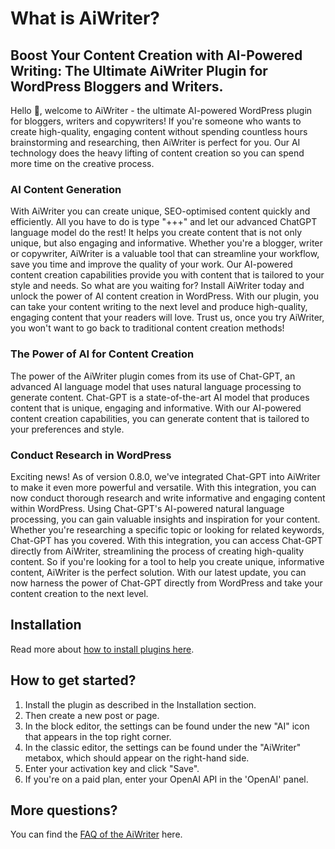 # What is AiWriter?

## Boost Your Content Creation with AI-Powered Writing: The Ultimate AiWriter Plugin for WordPress Bloggers and Writers.

Hello 👋, welcome to AiWriter - the ultimate AI-powered WordPress plugin for bloggers, writers and copywriters! If you're
someone who wants to create high-quality, engaging content without spending countless hours brainstorming and
researching, then AiWriter is perfect for you. Our AI technology does the heavy lifting of content creation so you can
spend more time on the creative process.

### AI Content Generation

With AiWriter you can create unique, SEO-optimised content quickly and efficiently. All you have to do is type "+++" and
let our advanced ChatGPT language model do the rest! It helps you create content that is not only unique, but also
engaging and informative. Whether you're a blogger, writer or copywriter, AiWriter is a valuable tool that can
streamline your workflow, save you time and improve the quality of your work. Our AI-powered content creation
capabilities provide you with content that is tailored to your style and needs. So what are you waiting for? Install
AiWriter today and unlock the power of AI content creation in WordPress. With our plugin, you can take your content
writing to the next level and produce high-quality, engaging content that your readers will love. Trust us, once you try
AiWriter, you won't want to go back to traditional content creation methods!

### The Power of AI for Content Creation

The power of the AiWriter plugin comes from its use of Chat-GPT, an advanced AI language model that uses natural
language processing to generate content. Chat-GPT is a state-of-the-art AI model that produces content that is unique,
engaging and informative. With our AI-powered content creation capabilities, you can generate content that is tailored
to your preferences and style.

### Conduct Research in WordPress

Exciting news! As of version 0.8.0, we've integrated Chat-GPT into AiWriter to make it even more powerful and versatile.
With this integration, you can now conduct thorough research and write informative and engaging content within
WordPress. Using Chat-GPT's AI-powered natural language processing, you can gain valuable insights and inspiration for
your content. Whether you're researching a specific topic or looking for related keywords, Chat-GPT has you covered.
With this integration, you can access Chat-GPT directly from AiWriter, streamlining the process of creating high-quality
content. So if you're looking for a tool to help you create unique, informative content, AiWriter is the perfect
solution. With our latest update, you can now harness the power of Chat-GPT directly from WordPress and take your
content creation to the next level.

## Installation

Read more
about [how to install plugins here](https://wordpress.org/support/article/managing-plugins/#installing-plugins-1).

## How to get started?

1. Install the plugin as described in the Installation section.
2. Then create a new post or page.
3. In the block editor, the settings can be found under the new "AI" icon that appears in the top right corner.
4. In the classic editor, the settings can be found under the "AiWriter" metabox, which should appear on the right-hand
   side.
5. Enter your activation key and click "Save".
6. If you're on a paid plan, enter your OpenAI API in the 'OpenAI' panel.

## More questions?

You can find the [FAQ of the AiWriter](https://aiwriter.space#faq) here.

